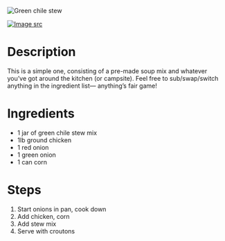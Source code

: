 ![Green chile stew](https://chowdown.io/images/green-chile-stew.jpg)

[![Image src](https://raw.githubusercontent.com/bartzaalberg/recipes/master/data/icons/camera-icon.png#image-src)](
    https://www.flickr.com/photos/stuart_spivack/2384692798/
)

# Description

This is a simple one, consisting of a pre-made soup mix and whatever you’ve got around the kitchen (or campsite). Feel free to sub/swap/switch anything in the ingredient list— anything’s fair game!

# Ingredients

* 1 jar of green chile stew mix
* 1lb ground chicken
* 1 red onion
* 1 green onion
* 1 can corn

# Steps

1. Start onions in pan, cook down
2. Add chicken, corn
3. Add stew mix
4. Serve with croutons
